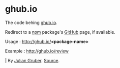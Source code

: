 
# ghub.io

The code behing [ghub.io](http://ghub.io/).

Redirect to a <a href="http://npmjs.org">npm</a> package's <a href="https://github.com">GitHub</a> page, if available.


Usage   : http://ghub.io/<strong>&lt;package-name&gt;</strong>

Example : <a href="http://ghub.io/review">http://ghub.io/review</a>



| By <a href="mailto:mail@juliangruber.com">Julian Gruber</a>. <a href="http://github.com/juliangruber/ghub.io">Source</a>.

